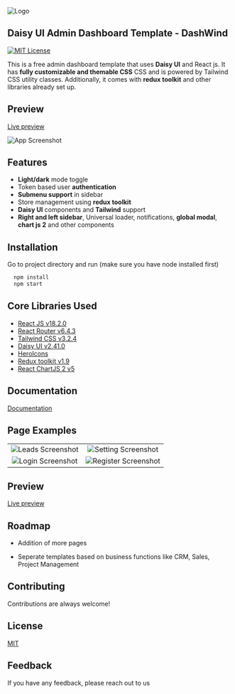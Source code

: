 
![Logo](https://ik.imagekit.io/vu5t8xb15vzcx/tr:h-100/android-chrome-512x512_EiumvYoXeA.png?ik-sdk-version=javascript-1.4.3&updatedAt=1669548997842)

## Daisy UI Admin Dashboard Template - DashWind 
[![MIT License](https://img.shields.io/badge/License-MIT-green.svg)](https://choosealicense.com/licenses/mit/)

This is a free admin dashboard template that uses **Daisy UI** and React js. It has **fully customizable and themable CSS**  CSS and is powered by Tailwind CSS utility classes. Additionally, it comes with **redux toolkit** and other libraries already set up.


## Preview

[Live preview](https://tailwind-dashboard-template-dashwind.vercel.app/)


![App Screenshot](https://ik.imagekit.io/vu5t8xb15vzcx/Screenshot_2023-01-20_at_12.36.43_PM_UUUlT44mZS.png?ik-sdk-version=javascript-1.4.3&updatedAt=1674198435625)




## Features

- **Light/dark** mode toggle
- Token based user **authentication**
- **Submenu support** in sidebar
- Store management using **redux toolkit**
- **Daisy UI** components and **Tailwind** support
- **Right and left sidebar**, Universal loader, notifications, **global modal**, **chart js 2**  and other components


## Installation

Go to project directory and run (make sure you have node installed first)

```bash
  npm install
  npm start
```
    
## Core Libraries Used

- [React JS v18.2.0](https://reactjs.org/)
- [React Router v6.4.3](https://reactrouter.com/en/main)
- [Tailwind CSS v3.2.4](https://tailwindcss.com/)
- [Daisy UI v2.41.0](https://daisyui.com/)
- [HeroIcons](https://heroicons.com/)
- [Redux toolkit v1.9](https://redux-toolkit.js.org/)
- [React ChartJS 2 v5](https://react-chartjs-2.js.org/)

## Documentation

[Documentation](https://tailwind-dashboard-template-dashwind.vercel.app/documentation)

## Page Examples

|                          |                               |
:-------------------------:|:-------------------------:
![Leads Screenshot](https://ik.imagekit.io/vu5t8xb15vzcx/Screenshot_2023-01-20_at_12.41.27_PM_yGQFBCJPNA.png?ik-sdk-version=javascript-1.4.3&updatedAt=1674198696439) | ![Setting Screenshot](https://ik.imagekit.io/vu5t8xb15vzcx/Screenshot_2023-01-20_at_12.43.25_PM_xZBThuZdU.png?ik-sdk-version=javascript-1.4.3&updatedAt=1674198832089) 
![Login Screenshot](https://ik.imagekit.io/vu5t8xb15vzcx/Screenshot_2023-01-20_at_12.42.50_PM_OahsZofhp.png?ik-sdk-version=javascript-1.4.3&updatedAt=1674198831699) | ![Register Screenshot](https://ik.imagekit.io/vu5t8xb15vzcx/Screenshot_2023-01-20_at_12.43.00_PM_1fkpMRG90.png?ik-sdk-version=javascript-1.4.3&updatedAt=1674198831908)





## Preview

[Live preview](https://tailwind-dashboard-template-dashwind.vercel.app/)


## Roadmap

- Addition of more pages

- Seperate templates based on business functions like CRM, Sales, Project Management


## Contributing

Contributions are always welcome!

## License

[MIT](https://choosealicense.com/licenses/mit/)

## Feedback

If you have any feedback, please reach out to us

